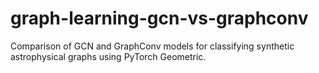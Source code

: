 # graph-learning-gcn-vs-graphconv
Comparison of GCN and GraphConv models for classifying synthetic astrophysical graphs using PyTorch Geometric.
